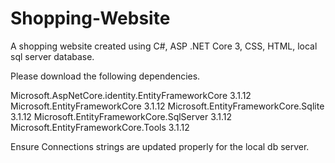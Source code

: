 # Shopping-Website
A shopping website created using C#, ASP .NET Core 3, CSS, HTML, local sql server database. 

Please download the following dependencies.

Microsoft.AspNetCore.identity.EntityFrameworkCore 3.1.12
Microsoft.EntityFrameworkCore 3.1.12
Microsoft.EntityFrameworkCore.Sqlite 3.1.12
Microsoft.EntityFrameworkCore.SqlServer 3.1.12
Microsoft.EntityFrameworkCore.Tools 3.1.12

Ensure Connections strings are updated properly for the local db server.




